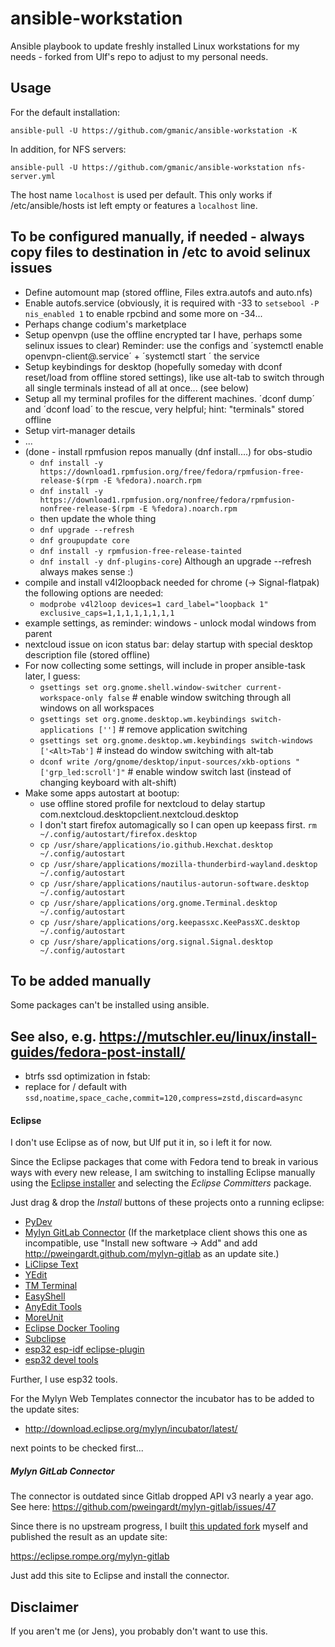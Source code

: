 # ansible-workstation
Ansible playbook to update freshly installed Linux workstations for my needs - forked from Ulf's repo
to adjust to my personal needs. 

## Usage

For the default installation:
```
ansible-pull -U https://github.com/gmanic/ansible-workstation -K
```

In addition, for NFS servers:
```
ansible-pull -U https://github.com/gmanic/ansible-workstation nfs-server.yml
```

The host name `localhost` is used per default. This only works if /etc/ansible/hosts ist left
empty or features a `localhost` line.

## To be configured manually, if needed - always copy files to destination in /etc to avoid selinux issues
* Define automount map (stored offline, Files extra.autofs and auto.nfs)
* Enable autofs.service (obviously, it is required with -33 to `setsebool -P nis_enabled 1` to enable rpcbind and some more on -34...
* Perhaps change codium's marketplace
* Setup openvpn (use the offline encrypted tar I have, perhaps some selinux issues to clear)
  Reminder: use the configs and ´systemctl enable openvpn-client@<conf-name>.service´ + ´systemctl start ´ the service
* Setup keybindings for desktop (hopefully someday with dconf reset/load from offline stored settings), like use alt-tab to switch through all single terminals instead of all at once... (see below)
* Setup all my terminal profiles for the different machines. ´dconf dump´ and ´dconf load´ to the rescue, very helpful; hint: "terminals" stored offline
* Setup virt-manager details
* ...
* (done - install rpmfusion repos manually (dnf install....) for obs-studio
  * `dnf install -y  https://download1.rpmfusion.org/free/fedora/rpmfusion-free-release-$(rpm -E %fedora).noarch.rpm`
  * `dnf install -y https://download1.rpmfusion.org/nonfree/fedora/rpmfusion-nonfree-release-$(rpm -E %fedora).noarch.rpm`
  * then update the whole thing
  * `dnf upgrade --refresh`
  * `dnf groupupdate core`
  * `dnf install -y rpmfusion-free-release-tainted`
  * `dnf install -y dnf-plugins-core`)
  Although an upgrade --refresh always makes sense :)
* compile and install v4l2loopback
  needed for chrome (-> Signal-flatpak) the following options are needed:
  * `modprobe v4l2loop devices=1 card_label="loopback 1" exclusive_caps=1,1,1,1,1,1,1,1`
* example settings, as reminder: windows - unlock modal windows from parent
* nextcloud issue on icon status bar: delay startup with special desktop description file (stored offline)
* For now collecting some settings, will include in proper ansible-task later, I guess:
  * `gsettings set org.gnome.shell.window-switcher current-workspace-only false` # enable window switching through all windows on all workspaces
  * `gsettings set org.gnome.desktop.wm.keybindings switch-applications ['']` # remove application switching
  * `gsettings set org.gnome.desktop.wm.keybindings switch-windows ['<Alt>Tab']` # instead do window switching with alt-tab
  * `dconf write /org/gnome/desktop/input-sources/xkb-options "['grp_led:scroll']"` # enable window switch last (instead of changing keyboard with alt-shift)
* Make some apps autostart at bootup:
  * use offline stored profile for nextcloud to delay startup com.nextcloud.desktopclient.nextcloud.desktop
  * I don't start firefox automagically so I can open up keepass first. `rm ~/.config/autostart/firefox.desktop`
  * `cp /usr/share/applications/io.github.Hexchat.desktop ~/.config/autostart`
  * `cp /usr/share/applications/mozilla-thunderbird-wayland.desktop ~/.config/autostart`
  * `cp /usr/share/applications/nautilus-autorun-software.desktop ~/.config/autostart`
  * `cp /usr/share/applications/org.gnome.Terminal.desktop ~/.config/autostart`
  * `cp /usr/share/applications/org.keepassxc.KeePassXC.desktop ~/.config/autostart`
  * `cp /usr/share/applications/org.signal.Signal.desktop ~/.config/autostart`

## To be added manually

Some packages can't be installed using ansible.

## See also, e.g. https://mutschler.eu/linux/install-guides/fedora-post-install/
  * btrfs ssd optimization in fstab:
  * replace for / default with `ssd,noatime,space_cache,commit=120,compress=zstd,discard=async`

#### Eclipse
I don't use Eclipse as of now, but Ulf put it in, so i left it for now.

Since the Eclipse packages that come with Fedora tend to break in various ways with every new
release, I am switching to installing Eclipse manually using the
[Eclipse installer](https://www.eclipse.org/downloads/packages/installer)
and selecting the *Eclipse Committers* package.

Just drag & drop the *Install* buttons of these projects onto a running eclipse:

* [PyDev](https://marketplace.eclipse.org/content/pydev-python-ide-eclipse)
* [Mylyn GitLab Connector](https://marketplace.eclipse.org/content/mylyn-gitlab-connector) (If the marketplace client shows this one as incompatible, use "Install new software -> Add" and add http://pweingardt.github.com/mylyn-gitlab as an update site.)
* [LiClipse Text](https://marketplace.eclipse.org/content/liclipsetext)
* [YEdit](https://marketplace.eclipse.org/content/yedit)
* [TM Terminal](https://marketplace.eclipse.org/content/tm-terminal)
* [EasyShell](https://marketplace.eclipse.org/content/easyshell)
* [AnyEdit Tools](https://marketplace.eclipse.org/content/anyedit-tools)
* [MoreUnit](https://marketplace.eclipse.org/content/moreunit)
* [Eclipse Docker Tooling](https://marketplace.eclipse.org/content/eclipse-docker-tooling)
* [Subclipse](https://marketplace.eclipse.org/content/subclipse)
* [esp32 esp-idf eclipse-plugin](https://marketplace.eclipse.org/content/esp-idf-eclipse-plugin)
* [esp32 devel tools](https://marketplace.eclipse.org/content/esp32-cc-development-tools)

Further, I use esp32 tools.

For the Mylyn Web Templates connector the incubator has to be added to the update sites:

* http://download.eclipse.org/mylyn/incubator/latest/

next points to be checked first...

##### Mylyn GitLab Connector

The connector is outdated since Gitlab dropped API v3 nearly a year ago. 
See here: https://github.com/pweingardt/mylyn-gitlab/issues/47

Since there is no upstream progress, I built
[this updated fork](https://github.com/scriptninja/mylyn-gitlab) 
myself and published the result as an update site:

https://eclipse.rompe.org/mylyn-gitlab

Just add this site to Eclipse and install the connector.

## Disclaimer

If you aren't me (or Jens), you probably don't want to use this.
